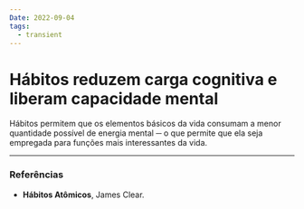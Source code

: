 ```yaml
---
Date: 2022-09-04
tags:
  - transient
---
```

# Hábitos reduzem carga cognitiva e liberam capacidade mental
Hábitos permitem que os elementos básicos da vida consumam a menor quantidade possível de energia mental ─ o que permite que ela seja empregada para funções mais interessantes da vida.



---
### Referências
- **Hábitos Atômicos**, James Clear.